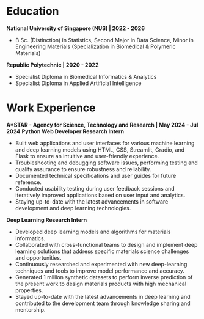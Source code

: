 # Education 

**National University of Singapore (NUS) | 2022 - 2026**

- B.Sc. (Distinction) in Statistics, Second Major in Data Science, Minor in Engineering Materials (Specialization in Biomedical & Polymeric Materials)

**Republic Polytechnic | 2020 - 2022**
- Specialist Diploma in Biomedical Informatics & Analytics 
- Specialist Diploma in Applied Artificial Intelligence

# Work Experience
**A*STAR - Agency for Science, Technology and Research | May 2024 - Jul 2024**
**Python Web Developer Research Intern**
- Built web applications and user interfaces for various machine learning and deep learning models using HTML, CSS, Streamlit, Gradio, and Flask to ensure an intuitive and user-friendly experience. 
- Troubleshooting and debugging software issues, performing testing and quality assurance to ensure robustness and reliability.
- Documented technical specifications and user guides for future reference.
- Conducted usability testing during user feedback sessions and iteratively improved applications based on user input and analytics.
- Staying up-to-date with the latest advancements in software development and deep learning technologies.

**Deep Learning Research Intern**
- Developed deep learning models and algorithms for materials informatics.
- Collaborated with cross-functional teams to design and implement deep learning solutions that address specific materials science challenges and opportunities. 
- Continuously researched and experimented with new deep-learning techniques and tools to improve model performance and accuracy.
- Generated 1 million synthetic datasets to perform inverse prediction of the present work to design materials products with high mechanical properties.
- Stayed up-to-date with the latest advancements in deep learning and contributed to the development team through knowledge sharing and mentorship.




